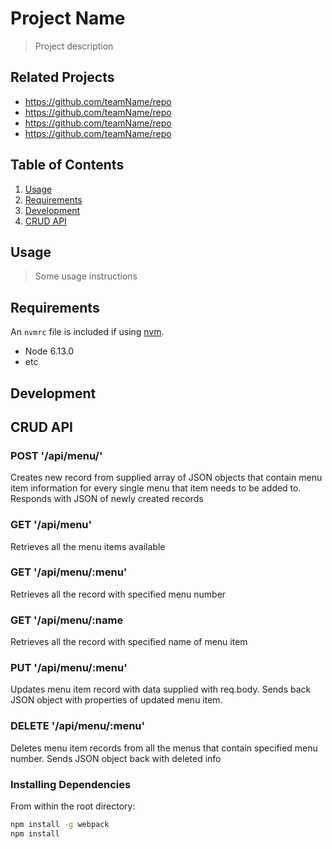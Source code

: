 # Project Name

> Project description

## Related Projects

  - https://github.com/teamName/repo
  - https://github.com/teamName/repo
  - https://github.com/teamName/repo
  - https://github.com/teamName/repo

## Table of Contents

1. [Usage](#Usage)
1. [Requirements](#requirements)
1. [Development](#development)
2. [CRUD API](#development)

## Usage

> Some usage instructions

## Requirements

An `nvmrc` file is included if using [nvm](https://github.com/creationix/nvm).

- Node 6.13.0
- etc

## Development

## CRUD API

### POST '/api/menu/'

Creates new record from supplied array of JSON objects that contain menu item information for every single menu that item needs to be added to. Responds with JSON of newly created records

###  GET '/api/menu'

Retrieves all the menu items available

### GET '/api/menu/:menu'

Retrieves all the record with specified menu number

### GET '/api/menu/:name

Retrieves all the record with specified name of menu item

### PUT '/api/menu/:menu'

Updates menu item record with data supplied with req.body. Sends back JSON object with properties of updated menu item.

### DELETE '/api/menu/:menu'

Deletes menu item records from all the menus that contain specified menu number.  Sends JSON object back with deleted info



### Installing Dependencies

From within the root directory:

```sh
npm install -g webpack
npm install
```

